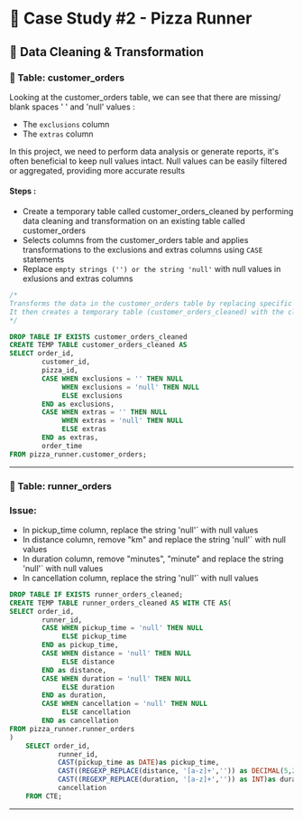 # 🍕 Case Study #2 - Pizza Runner

## 🧼 Data Cleaning & Transformation

### 🔨 Table: customer_orders

Looking at the customer_orders table, we can see that there are missing/ blank spaces ' ' and 'null' values :
- The `exclusions` column
- The `extras` column

In this project, we need to perform data analysis or generate reports, it's often beneficial to keep null values intact. Null values can be easily filtered or aggregated, providing more accurate results

#### Steps :
- Create a temporary table called customer_orders_cleaned by performing data cleaning and transformation on an existing table called customer_orders
- Selects columns from the customer_orders table and applies transformations to the exclusions and extras columns using `CASE` statements
- Replace `empty strings ('') or the string 'null'` with null values in exlusions and extras columns

```sql
/*
Transforms the data in the customer_orders table by replacing specific values in the exclusions and extras columns with [null] values.
It then creates a temporary table (customer_orders_cleaned) with the cleaned data
*/

DROP TABLE IF EXISTS customer_orders_cleaned
CREATE TEMP TABLE customer_orders_cleaned AS
SELECT order_id,
		customer_id,
		pizza_id,
		CASE WHEN exclusions = '' THEN NULL
			 WHEN exclusions = 'null' THEN NULL
			 ELSE exclusions
		END as exclusions,
		CASE WHEN extras = '' THEN NULL
			 WHEN extras = 'null' THEN NULL
			 ELSE extras
		END as extras,
		order_time
FROM pizza_runner.customer_orders;
```
----   

### 🔨 Table: runner_orders

### Issue:
- In pickup_time column, replace the string 'null'` with null values
- In distance column, remove "km" and replace the string 'null'` with null values
- In duration column, remove "minutes", "minute" and replace the string 'null'` with null values
- In cancellation column, replace the string 'null'` with null values

```sql
DROP TABLE IF EXISTS runner_orders_cleaned;
CREATE TEMP TABLE runner_orders_cleaned AS WITH CTE AS(
SELECT order_id,
		runner_id,
		CASE WHEN pickup_time = 'null' THEN NULL
			 ELSE pickup_time
		END	as pickup_time,
		CASE WHEN distance = 'null' THEN NULL
			 ELSE distance
		END as distance,
		CASE WHEN duration = 'null' THEN NULL
			 ELSE duration
		END as duration,
		CASE WHEN cancellation = 'null' THEN NULL
			 ELSE cancellation
		END as cancellation
FROM pizza_runner.runner_orders
)	
	SELECT order_id,
			runner_id,
			CAST(pickup_time as DATE)as pickup_time,
			CAST((REGEXP_REPLACE(distance, '[a-z]+','')) as DECIMAL(5,2))as distance,
			CAST((REGEXP_REPLACE(duration, '[a-z]+','')) as INT)as duration,
			cancellation
	FROM CTE;
```
----

